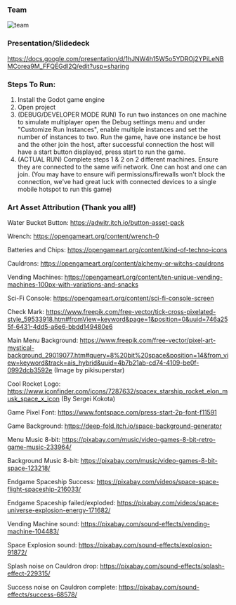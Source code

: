 ### Team

![team](https://github.com/4imothy/holy_ships/blob/main/static/team.jpeg?raw=true)

### Presentation/Slidedeck
https://docs.google.com/presentation/d/1hJNW4h15W5o5YDROj2YPiLeNBMCorea9M_FFQEGdl2Q/edit?usp=sharing

### Steps To Run:
1. Install the Godot game engine
2. Open project
3. (DEBUG/DEVELOPER MODE RUN) To run two instances on one machine to simulate multiplayer open the Debug settings menu and under "Customize Run Instances", enable multiple instances and set the number of instances to two. Run the game, have one instance be host and the other join the host, after successful connection the host will have a start button displayed, press start to run the game.
4. (ACTUAL RUN) Complete steps 1 & 2 on 2 different machines. Ensure they are connected to the same wifi network. One can host and one can join. (You may have to ensure wifi permissions/firewalls won't block the connection, we've had great luck with connected devices to a single mobile hotspot to run this game)

### Art Asset Attribution (Thank you all!)

Water Bucket Button:
https://adwitr.itch.io/button-asset-pack

Wrench:
https://opengameart.org/content/wrench-0

Batteries and Chips:
https://opengameart.org/content/kind-of-techno-icons

Cauldrons:
https://opengameart.org/content/alchemy-or-witchs-cauldrons

Vending Machines:
https://opengameart.org/content/ten-unique-vending-machines-100px-with-variations-and-snacks

Sci-Fi Console:
https://opengameart.org/content/sci-fi-console-screen

Check Mark:
https://www.freepik.com/free-vector/tick-cross-pixelated-style_59533918.htm#fromView=keyword&page=1&position=0&uuid=746a255f-6431-4dd5-a6e6-bbdd149480e6

Main Menu Background: https://www.freepik.com/free-vector/pixel-art-mystical-background_29019077.htm#query=8%20bit%20space&position=14&from_view=keyword&track=ais_hybrid&uuid=4b7b21ab-cd74-4109-be0f-0992dcb3592e (Image by pikisuperstar)

Cool Rocket Logo:
https://www.iconfinder.com/icons/7287632/spacex_starship_rocket_elon_musk_space_x_icon (By Sergei Kokota)

Game Pixel Font:
https://www.fontspace.com/press-start-2p-font-f11591

Game Background:
https://deep-fold.itch.io/space-background-generator

Menu Music 8-bit:
https://pixabay.com/music/video-games-8-bit-retro-game-music-233964/

Background Music 8-bit:
https://pixabay.com/music/video-games-8-bit-space-123218/

Endgame Spaceship Success:
https://pixabay.com/videos/space-space-flight-spaceship-216033/

Endgame Spaceship failed/exploded:
https://pixabay.com/videos/space-universe-explosion-energy-171682/

Vending Machine sound:
https://pixabay.com/sound-effects/vending-machine-104483/

Space Explosion sound:
https://pixabay.com/sound-effects/explosion-91872/

Splash noise on Cauldron drop:
https://pixabay.com/sound-effects/splash-effect-229315/

Success noise on Cauldron complete:
https://pixabay.com/sound-effects/success-68578/
